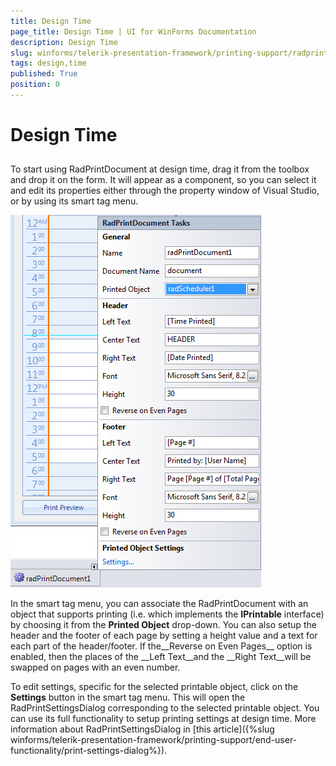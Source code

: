 ```yaml
---
title: Design Time
page_title: Design Time | UI for WinForms Documentation
description: Design Time
slug: winforms/telerik-presentation-framework/printing-support/radprintdocument/design-time
tags: design,time
published: True
position: 0
---
```


# Design Time



## 

To start using RadPrintDocument at design time, drag it from the toolbox and drop it on the form.
        	It will appear as a component, so you can select it and edit its properties either through the
        	property window of Visual Studio, or by using its smart tag menu.
        

![tpf-printing-support-radprintdocument-design-time](images/tpf-printing-support-radprintdocument-design-time.png)

In the smart tag menu, you can associate the RadPrintDocument with an object that supports
  			printing (i.e. which implements the __IPrintable__ interface) by choosing
  			it from the __Printed Object__ drop-down. You can also setup the header 
  			and the footer of each page by setting a height value and a text for each part of the header/footer.
  			If the__Reverse on Even Pages__ option is enabled, then the places of the 
  			__Left Text__and the __Right Text__will be swapped on pages with an even number.
  		

To edit settings, specific for the selected printable object, click on the __Settings__
  			button in the smart tag menu. This will open the RadPrintSettingsDialog corresponding to the selected
  			printable object. You can use its full functionality to setup printing
  			settings at design time. More information about RadPrintSettingsDialog in 
  			 [this article]({%slug winforms/telerik-presentation-framework/printing-support/end-user-functionality/print-settings-dialog%}).        	 
  		
